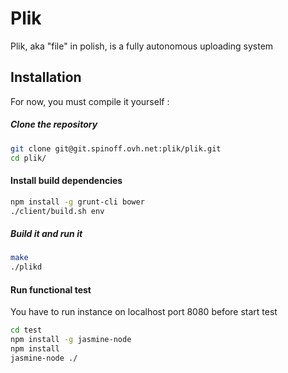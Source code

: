 Plik
=========

Plik, aka "file" in polish, is a fully autonomous uploading system



Installation
---------------

For now, you must compile it yourself : 

##### Clone the repository
```sh
git clone git@git.spinoff.ovh.net:plik/plik.git
cd plik/
```

#### Install build dependencies
```sh
npm install -g grunt-cli bower
./client/build.sh env
```

##### Build it and run it
```sh
make
./plikd
```

#### Run functional test
You have to run instance on localhost port 8080 before start test
```sh
cd test
npm install -g jasmine-node
npm install
jasmine-node ./
```
